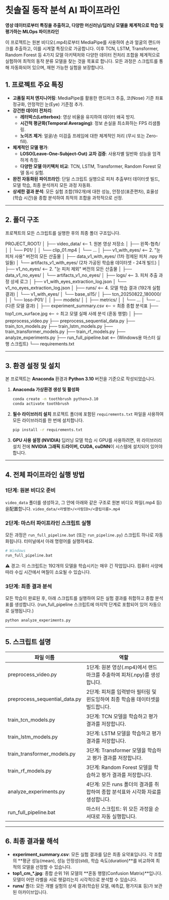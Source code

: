# 칫솔질 동작 분석 AI 파이프라인

**영상 데이터로부터 특징을 추출하고, 다양한 머신러닝/딥러닝 모델을 체계적으로 학습 및 평가하는 MLOps 파이프라인**

이 프로젝트는 원본 비디오(.mp4)로부터 MediaPipe를 사용하여 손과 얼굴의 랜드마크를 추출하고, 이를 시계열 특징으로 가공합니다. 이후 TCN, LSTM, Transformer, Random Forest 등 4가지 모델 아키텍처와 다양한 데이터 전처리 조합을 체계적으로 실험하여 최적의 동작 분류 모델을 찾는 것을 목표로 합니다. 모든 과정은 스크립트를 통해 자동화되어 있으며, 재현 가능한 실험을 보장합니다.

## 1. 프로젝트 주요 특징

* **고품질 피처 엔지니어링**: MediaPipe를 활용한 랜드마크 추출, 코(Nose) 기준 좌표 정규화, 안정적인 눈(Eye) 기준점 추가.
* **강건한 데이터 전처리**:
    * **레터박스(Letterbox)**: 영상 비율을 유지하여 데이터 왜곡 방지.
    * **시간적 평균화(Temporal Averaging)**: 정보 손실을 최소화하는 FPS 리샘플링.
    * **노이즈 제거**: 얼굴/손 미검출 프레임에 대한 체계적인 처리 (무시 또는 Zero-fill).
* **체계적인 모델 평가**:
    * **LOSO(Leave-One-Subject-Out) 교차 검증**: 사용자별 일반화 성능을 엄격하게 측정.
    * **다양한 모델 아키텍처 비교**: TCN, LSTM, Transformer, Random Forest 모델 동시 실험.
* **완전 자동화된 파이프라인**: 단일 스크립트 실행으로 피처 추출부터 데이터셋 빌드, 모델 학습, 최종 분석까지 모든 과정 자동화.
* **상세한 결과 분석**: 모든 실험 조합(192개)에 대한 성능, 안정성(표준편차), 효율성(학습 시간)을 종합 분석하여 최적의 조합을 과학적으로 선정.

---
## 2. 폴더 구조

프로젝트의 모든 스크립트를 실행한 후의 최종 폴더 구조입니다.

PROJECT_ROOT/
│
├── video_data/                  <-- 1. 원본 영상 저장소
│   ├── 왼쪽-협측/
│   │   └── P01/
│   │       └── clip_01.mp4
│   └── ...
│
├── v1_with_eyes/                <-- 2. "눈 피처 사용" 버전의 모든 산출물
│   ├── data_v1_with_eyes/         (1차 정제된 피처 .npy 파일들)
│   └── artifacts_v1_with_eyes/    (2차 가공된 학습용 데이터셋 - 24개 빌드)
│
├── v1_no_eyes/                  <-- 2. "눈 피처 제외" 버전의 모든 산출물
│   ├── data_v1_no_eyes/
│   └── artifacts_v1_no_eyes/
│
├── logs/                        <-- 3. 피처 추출 과정 상세 로그
│   ├── v1_with_eyes_extraction_log.json
│   └── v1_no_eyes_extraction_log.json
│
├── runs/                        <-- 4. 모델 학습 결과 (192개 실험 결과)
│   └── v1_with_eyes/
│       └── base_sl15/
│           ├── tcn_20250822_180000/
│           │   └── loso-P01/
│           │       ├── models/
│           │       ├── metrics/
│           │       └── ...
│           └── ... (다른 모델 결과)
│
├── experiment_summary.csv       <-- ⭐ 최종 종합 분석표
├── top1_cm_surface.jpg          <-- ⭐ 최고 모델 실패 사례 분석 (혼동 행렬)
│
├── preprocess_video.py
├── preprocess_sequential_data.py
├── train_tcn_models.py
├── train_lstm_models.py
├── train_transformer_models.py
├── train_rf_models.py
├── analyze_experiments.py
├── run_full_pipeline.bat        <-- (Windows용 마스터 실행 스크립트)
└── requirements.txt


---
## 3. 환경 설정 및 설치

본 프로젝트는 **Anaconda** 환경과 **Python 3.10** 버전을 기준으로 작성되었습니다.

1.  **Anaconda 가상환경 생성 및 활성화**
    ```bash
    conda create -n toothbrush python=3.10
    conda activate toothbrush
    ```

2.  **필수 라이브러리 설치**
    프로젝트 폴더에 포함된 `requirements.txt` 파일을 사용하여 모든 라이브러리를 한 번에 설치합니다.
    ```bash
    pip install -r requirements.txt
    ```

3.  **GPU 사용 설정 (NVIDIA)**
    딥러닝 모델 학습 시 GPU를 사용하려면, 위 라이브러리 설치 전에 **NVIDIA 그래픽 드라이버, CUDA, cuDNN**이 시스템에 설치되어 있어야 합니다.

---
## 4. 전체 파이프라인 실행 방법

### 1단계: 원본 비디오 준비

`video_data` 폴더를 생성하고, 그 안에 아래와 같은 구조로 원본 비디오 파일(.mp4 등)을配置합니다.
`video_data/<라벨명>/<사람ID>/<클립이름>.mp4`

### 2단계: 마스터 파이프라인 스크립트 실행

모든 과정은 `run_full_pipeline.bat` (또는 `run_pipeline.py`) 스크립트 하나로 자동화됩니다. 터미널에서 아래 명령어를 실행하세요.

```bash
# Windows
run_full_pipeline.bat
```

⚠️ 경고: 이 스크립트는 192개의 모델을 학습시키는 매우 긴 작업입니다. 컴퓨터 사양에 따라 수십 시간에서 며칠이 소요될 수 있습니다.

### 3단계: 최종 결과 분석

모든 학습이 완료된 후, 아래 스크립트를 실행하여 모든 실험 결과를 취합하고 종합 분석표를 생성합니다. (run_full_pipeline 스크립트에 마지막 단계로 포함되어 있어 자동으로 실행됩니다.)

```bash
python analyze_experiments.py
```

---
## 5. 스크립트 설명

| 파일 이름                  | 역할 |
|----------------------------|------------------------------------------------|
| preprocess_video.py        | 1단계: 원본 영상(.mp4)에서 랜드마크를 추출하여 피처(.npy)를 생성합니다. |
| preprocess_sequential_data.py | 2단계: 피처를 입력받아 필터링 및 윈도잉하여 최종 학습용 데이터셋을 빌드합니다. |
| train_tcn_models.py        | 3단계: TCN 모델을 학습하고 평가 결과를 저장합니다. |
| train_lstm_models.py       | 3단계: LSTM 모델을 학습하고 평가 결과를 저장합니다. |
| train_transformer_models.py| 3단계: Transformer 모델을 학습하고 평가 결과를 저장합니다. |
| train_rf_models.py         | 3단계: Random Forest 모델을 학습하고 평가 결과를 저장합니다. |
| analyze_experiments.py     | 4단계: 모든 runs 폴더의 결과를 취합하여 종합 분석표와 시각화 자료를 생성합니다. |
| run_full_pipeline.bat      | 마스터 스크립트: 위 모든 과정을 순서대로 자동 실행합니다. |

---
## 6. 최종 결과물 해석

- **experiment_summary.csv**: 모든 실험 결과를 담은 최종 요약표입니다. 각 조합의 **평균 성능(mean), 성능 안정성(std), 학습 속도(duration)**를 비교하여 최적의 모델을 선정할 수 있습니다.
- **top1_cm_*.jpg**: 종합 순위 1위 모델의 **혼동 행렬(Confusion Matrix)**입니다. 모델이 어떤 라벨을 서로 헷갈리는지 시각적으로 분석할 수 있습니다.
- **runs/** 폴더: 모든 개별 실험의 상세 결과(학습된 모델, 예측값, 평가지표 등)가 보관된 아카이브입니다.
